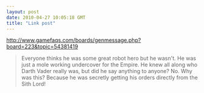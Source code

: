```yaml
---
layout: post
date: 2010-04-27 10:05:18 GMT
title: "Link post"
---
```

<http://www.gamefaqs.com/boards/genmessage.php?board=223&topic=54381419>

> Everyone thinks he was some great robot hero but he wasn't. He was just a mole working undercover for the Empire. He knew all along who Darth Vader really was, but did he say anything to anyone? No. Why was this? Because he was secretly getting his orders directly from the Sith Lord!

